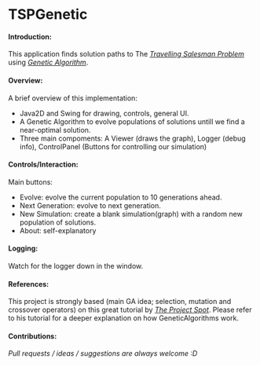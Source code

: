 # TSPGenetic

#### Introduction:

This application finds solution paths to The [*Travelling Salesman Problem*](http://en.wikipedia.org/wiki/Travelling_salesman_problem) using [*Genetic Algorithm*](http://en.wikipedia.org/wiki/Genetic_algorithm). 

#### Overview:

A brief overview of this implementation:

* Java2D and Swing for drawing, controls, general UI.
* A Genetic Algorithm to evolve populations of solutions untill we find a near-optimal solution.
* Three main compoments: A Viewer (draws the graph), Logger (debug info), ControlPanel (Buttons for controlling our simulation)

#### Controls/Interaction:

Main buttons:

- Evolve: evolve the current population to 10 generations ahead.
- Next Generation: evolve to next generation.
- New Simulation: create a blank simulation(graph) with a random new population of solutions.
- About: self-explanatory

#### Logging:

Watch for the logger down in the window.

#### References:

This project is strongly based (main GA idea; selection, mutation and crossover operators) on this great tutorial by [*The Project Spot*](http://www.theprojectspot.com/tutorial-post/applying-a-genetic-algorithm-to-the-travelling-salesman-problem/5). Please refer to his tutorial for a deeper explanation on how GeneticAlgorithms work.

#### Contributions:

*Pull requests / ideas / suggestions are always welcome :D*
